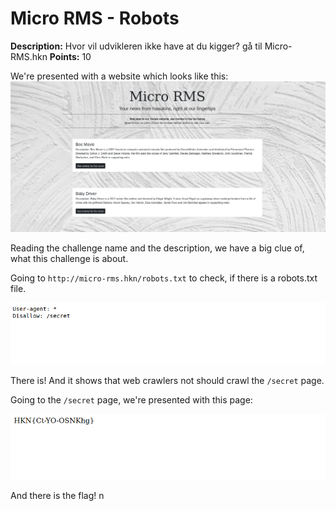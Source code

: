 # Micro RMS - Robots

**Description:** Hvor vil udvikleren ikke have at du kigger? gå til Micro-RMS.hkn
**Points:** 10


We're presented with a website which looks like this:
<img src="images/microrms-robots/micrormsfrontpage.png">

Reading the challenge name and the description, we have a big clue of, what this challenge is about.

Going to ```http://micro-rms.hkn/robots.txt``` to check, if there is a robots.txt file.

<img src="images/microrms-robots/micrormsrobotspage.png">

There is! And it shows that web crawlers not should crawl the ``/secret`` page.

Going to the ``/secret`` page, we're presented with this page:

<img src="images/microrms-robots/micrormsrobotssecret.png">
 
And there is the flag!
n 